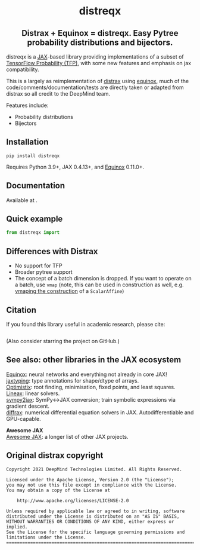 <h1 align='center'>distreqx</h1>
<h2 align='center'>Distrax + Equinox = distreqx. Easy Pytree probability distributions and bijectors.</h2>

distreqx is a [JAX](https://github.com/google/jax)-based library providing implementations of a subset of [TensorFlow Probability (TFP)](https://github.com/tensorflow/probability), with some new features and emphasis on jax compatibility.

This is a largely as reimplementation of [distrax](https://github.com/google-deepmind/distrax) using [equinox](https://github.com/patrick-kidger/equinox), much of the code/comments/documentation/tests are directly taken or adapted from distrax so all credit to the DeepMind team.  

Features include:

- Probability distributions
- Bijectors


## Installation

```
pip install distreqx
```

Requires Python 3.9+, JAX 0.4.13+, and [Equinox](https://github.com/patrick-kidger/equinox) 0.11.0+.

## Documentation

Available at .

## Quick example

```python
from distreqx import
```

## Differences with Distrax

- No support for TFP
- Broader pytree support
- The concept of a batch dimension is dropped. If you want to operate on a batch, use `vmap` (note, this can be used in construction as well, e.g. [vmaping the construction](https://docs.kidger.site/equinox/tricks/#ensembling) of a `ScalarAffine`)

## Citation

If you found this library useful in academic research, please cite: 

```bibtex
```

(Also consider starring the project on GitHub.)

## See also: other libraries in the JAX ecosystem

[Equinox](https://github.com/patrick-kidger/equinox): neural networks and everything not already in core JAX!  
[jaxtyping](https://github.com/patrick-kidger/jaxtyping): type annotations for shape/dtype of arrays.  
[Optimistix](https://github.com/patrick-kidger/optimistix): root finding, minimisation, fixed points, and least squares.  
[Lineax](https://github.com/patrick-kidger/lineax): linear solvers.  
[sympy2jax](https://github.com/patrick-kidger/sympy2jax): SymPy<->JAX conversion; train symbolic expressions via gradient descent.  
[diffrax](https://github.com/patrick-kidger/diffrax): numerical differential equation solvers in JAX. Autodifferentiable and GPU-capable.

**Awesome JAX**  
[Awesome JAX](https://github.com/n2cholas/awesome-jax): a longer list of other JAX projects.  

## Original distrax copyright

```
Copyright 2021 DeepMind Technologies Limited. All Rights Reserved.

Licensed under the Apache License, Version 2.0 (the "License");
you may not use this file except in compliance with the License.
You may obtain a copy of the License at

    http://www.apache.org/licenses/LICENSE-2.0

Unless required by applicable law or agreed to in writing, software
distributed under the License is distributed on an "AS IS" BASIS,
WITHOUT WARRANTIES OR CONDITIONS OF ANY KIND, either express or implied.
See the License for the specific language governing permissions and
limitations under the License.
==============================================================================
```